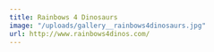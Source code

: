 ```yaml
---
title: Rainbows 4 Dinosaurs
image: "/uploads/gallery__rainbows4dinosaurs.jpg"
url: http://www.rainbows4dinos.com/
---
```


